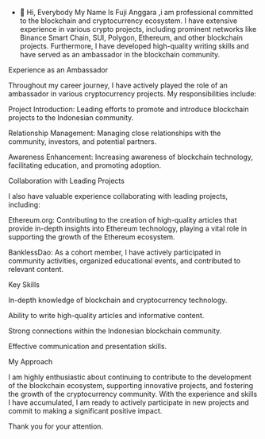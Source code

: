 - 👋 Hi, Everybody My Name Is Fuji Anggara ,i am professional committed to the blockchain and cryptocurrency ecosystem. I have extensive experience in various crypto projects, including prominent networks like Binance Smart Chain, SUI, Polygon, Ethereum, and other blockchain projects. Furthermore, I have developed high-quality writing skills and have served as an ambassador in the blockchain community.

Experience as an Ambassador

Throughout my career journey, I have actively played the role of an ambassador in various cryptocurrency projects. My responsibilities include:

Project Introduction: Leading efforts to promote and introduce blockchain projects to the Indonesian community.

Relationship Management: Managing close relationships with the community, investors, and potential partners.

Awareness Enhancement: Increasing awareness of blockchain technology, facilitating education, and promoting adoption.

Collaboration with Leading Projects

I also have valuable experience collaborating with leading projects, including:

Ethereum.org: Contributing to the creation of high-quality articles that provide in-depth insights into Ethereum technology, playing a vital role in supporting the growth of the Ethereum ecosystem.

BanklessDao: As a cohort member, I have actively participated in community activities, organized educational events, and contributed to relevant content.

Key Skills

In-depth knowledge of blockchain and cryptocurrency technology.

Ability to write high-quality articles and informative content.

Strong connections within the Indonesian blockchain community.

Effective communication and presentation skills.

My Approach

I am highly enthusiastic about continuing to contribute to the development of the blockchain ecosystem, supporting innovative projects, and fostering the growth of the cryptocurrency community. With the experience and skills I have accumulated, I am ready to actively participate in new projects and commit to making a significant positive impact.

Thank you for your attention.

<!---
fujiar10/fujiar10 is a ✨ special ✨ repository because its `README.md` (this file) appears on your GitHub profile.
You can click the Preview link to take a look at your changes.
--->
